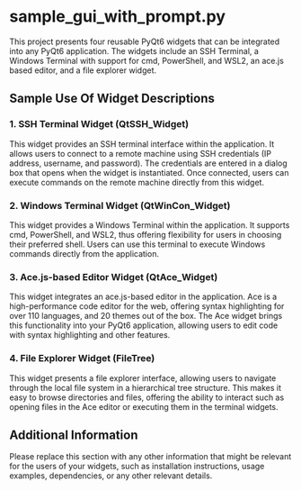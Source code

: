 # sample_gui_with_prompt.py

This project presents four reusable PyQt6 widgets that can be integrated into any PyQt6 application. The widgets include an SSH Terminal, a Windows Terminal with support for cmd, PowerShell, and WSL2, an ace.js based editor, and a file explorer widget.

## Sample Use Of Widget Descriptions

### 1. SSH Terminal Widget (QtSSH_Widget)

This widget provides an SSH terminal interface within the application. It allows users to connect to a remote machine using SSH credentials (IP address, username, and password). The credentials are entered in a dialog box that opens when the widget is instantiated. Once connected, users can execute commands on the remote machine directly from this widget.

### 2. Windows Terminal Widget (QtWinCon_Widget)

This widget provides a Windows Terminal within the application. It supports cmd, PowerShell, and WSL2, thus offering flexibility for users in choosing their preferred shell. Users can use this terminal to execute Windows commands directly from the application.

### 3. Ace.js-based Editor Widget (QtAce_Widget)

This widget integrates an ace.js-based editor in the application. Ace is a high-performance code editor for the web, offering syntax highlighting for over 110 languages, and 20 themes out of the box. The Ace widget brings this functionality into your PyQt6 application, allowing users to edit code with syntax highlighting and other features.

### 4. File Explorer Widget (FileTree)

This widget presents a file explorer interface, allowing users to navigate through the local file system in a hierarchical tree structure. This makes it easy to browse directories and files, offering the ability to interact such as opening files in the Ace editor or executing them in the terminal widgets.

## Additional Information

Please replace this section with any other information that might be relevant for the users of your widgets, such as installation instructions, usage examples, dependencies, or any other relevant details.
